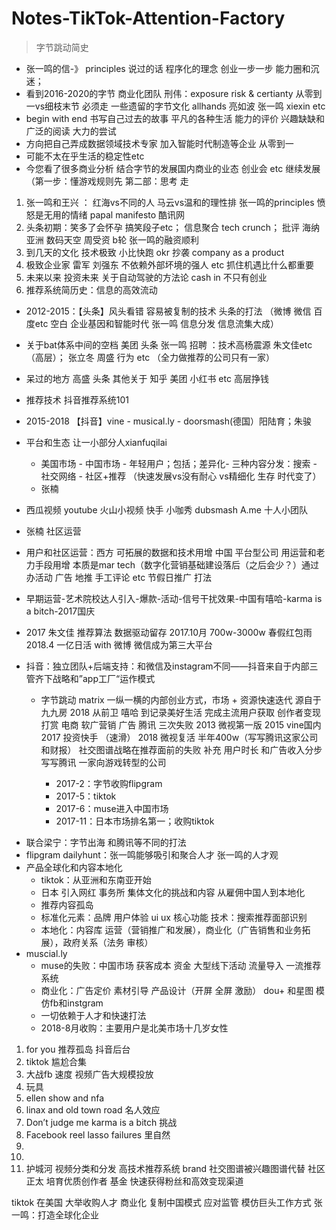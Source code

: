 # Notes-TikTok-Attention-Factory

> 字节跳动简史

- 张一鸣的信-》 principles 说过的话 程序化的理念 创业一步一步 能力圈和沉迷；
- 看到2016-2020的字节 商业化团队 刑伟：exposure risk & certianty 从零到一vs细枝末节 必须走 一些遗留的字节文化 allhands 亮如波 张一鸣 xiexin etc
- begin with end 书写自己过去的故事 平凡的各种生活 能力的评价 兴趣缺缺和广泛的阅读 大力的尝试
- 方向把自己弄成数据领域技术专家 加入智能时代制造等企业 从零到一
- 可能不太在乎生活的稳定性etc
- 今您看了很多商业分析 结合字节的发展国内商业的业态 创业会 etc 继续发展 （第一步：懂游戏规则先 第二部：思考 走
1. 张一鸣和王兴 ： 红海vs不同的人 马云vs温和的理性排 张一鸣的principles 愤怒是无用的情绪 papal manifesto 酷讯网
2. 头条初期：笑多了会怀孕 搞笑段子etc； 信息聚合 tech crunch； 批评 海纳亚洲 数码天空 周受资 b轮 张一鸣的融资顺利
3. 到几天的文化 技术极致 小比快跑 okr 抄袭 company as a product
4. 极致企业家 雷军 刘强东 不依赖外部坏境的强人 etc 抓住机遇比什么都重要
  1. 未来以来 投资未来 关于自动驾驶的方法论 cash in 不只有创业
5. 推荐系统简历史：信息的高效流动
- 2012-2015：【头条】风头看错 容易被复制的技术 头条的打法 （微博 微信 百度etc 空白 企业基因和智能时代 张一鸣 信息分发 信息流集大成）

- 关于bat体系中间的空档 美团 头条 张一鸣 招聘 ：技术高杨震源 朱文佳etc （高层）； 张立冬 周盛 行为 etc （全力做推荐的公司只有一家）
- 呆过的地方 高盛 头条 其他关于 知乎 美团 小红书 etc 高层挣钱 
- 推荐技术 抖音推荐系统101
- 2015-2018 【抖音】vine - musical.ly - doorsmash(德国）阳陆育；朱骏
- 平台和生态 让一小部分人xianfuqilai
  - 美国市场 - 中国市场 - 年轻用户；包括；差异化- 三种内容分发：搜索 - 社交网络 - 社区+推荐 （快速发展vs没有耐心 vs精细化 生存 时代变了）
  - 张楠
- 西瓜视频 youtube 火山小视频 快手 小咖秀 dubsmash A.me 十人小团队
- 张楠 社区运营
- 用户和社区运营：西方 可拓展的数据和技术用增 中国 平台型公司 用运营和老力手段用增 本质是mar tech（数字化营销基础建设落后（之后会少？）通过办活动 广告 地推 手工评论 etc 节假日推广 打法
- 早期运营-艺术院校达人引入-爆款-活动-信号干扰效果-中国有嘻哈-karma is a bitch-2017国庆
- 2017 朱文佳 推荐算法 数据驱动留存 2017.10月 700w-3000w 春假红包雨 2018.4 一亿日活 with 微博 微信成为第三大平台
- 抖音：独立团队+后端支持：和微信及instagram不同——抖音来自于内部三管齐下战略和”app工厂“运作模式
  - 字节跳动 matrix 一纵一横的内部创业方式，市场 + 资源快速迭代 源自于九九房
2018 从前卫 嘻哈 到记录美好生活 完成主流用户获取
创作者变现 打赏 电商 软广营销 广告
腾讯 三次失败 2013 微视第一版 2015 vine国内 2017 投资快手 （速滑）
2018 微视复活 半年400w（写写腾讯这家公司和财报）
社交图谱战略在推荐面前的失败
补充 用户时长 和广告收入分步 写写腾讯 一家向游戏转型的公司

    * 2017-2：字节收购flipgram
    * 2017-5：tiktok
    * 2017-6：muse进入中国市场
    * 2017-11：日本市场排名第一；收购tiktok

* 联合梁宁：字节出海 和腾讯等不同的打法
* flipgram dailyhunt：张一鸣能够吸引和聚合人才 张一鸣的人才观
* 产品全球化和内容本地化
    * tiktok：从亚洲和东南亚开始
    * 日本 引入网红 事务所 集体文化的挑战和内容 从雇佣中国人到本地化
    * 推荐内容孤岛
    * 标准化元素：品牌 用户体验 ui ux 核心功能 技术：搜索推荐面部识别
    * 本地化：内容库 运营（营销推广和发展），商业化（广告销售和业务拓展），政府关系（法务 审核）
* muscial.ly
    * muse的失败：中国市场 获客成本 资金 大型线下活动 流量导入 一流推荐系统
    * 商业化：广告定价 素材引导 产品设计（开屏 全屏 激励） dou+ 和星图 模仿fb和instgram 
    * 一切依赖于人才和快速打法
    * 2018-8月收购：主要用户是北美市场十几岁女性 


1. for you 推荐孤岛 抖音后台
2. tiktok 尴尬合集
3. 大战fb 速度 视频广告大规模投放
4. 玩具
5. ellen show and nfa
6. linax and old town road 名人效应
7. Don’t judge me karma is a bitch 挑战
8. Facebook reel lasso failures 里自然
9. 
10. 
11. 护城河
视频分类和分发 高技术推荐系统
brand
社交图谱被兴趣图谱代替
社区正太
培育优质创作者 基金 
快速获得粉丝和高效变现渠道


tiktok 在美国 大举收购人才 商业化 复制中国模式 应对监管 模仿巨头工作方式
张一鸣：打造全球化企业

